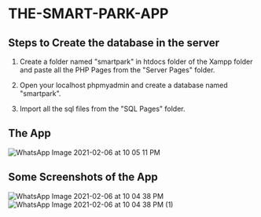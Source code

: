 # THE-SMART-PARK-APP


## Steps to Create the database in the server
1. Create a folder named "smartpark" in htdocs folder of the Xampp folder and paste all the PHP Pages from the "Server Pages" folder.

2. Open your localhost phpmyadmin and create a database named "smartpark".

3. Import all the sql files from the "SQL Pages" folder.


## The App
![WhatsApp Image 2021-02-06 at 10 05 11 PM](https://user-images.githubusercontent.com/55202776/107124082-a884fb00-68c7-11eb-9009-78cfa0b7af41.jpeg)


## Some Screenshots of the App
![WhatsApp Image 2021-02-06 at 10 04 38 PM](https://user-images.githubusercontent.com/55202776/107124121-e2ee9800-68c7-11eb-9d80-eb15b7458d4b.jpeg)
![WhatsApp Image 2021-02-06 at 10 04 38 PM (1)](https://user-images.githubusercontent.com/55202776/107124157-16312700-68c8-11eb-9a31-06327e1fa3e6.jpeg)
